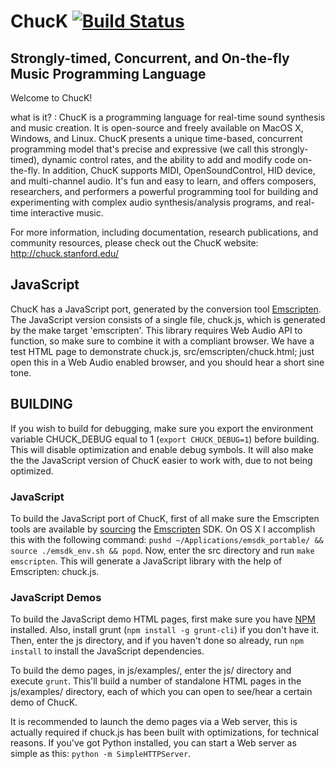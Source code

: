 # ChucK [![Build Status](https://travis-ci.org/ccrma/chuck.svg?branch=master)](https://travis-ci.org/ccrma/chuck)
## Strongly-timed, Concurrent, and On-the-fly Music Programming Language  

Welcome to ChucK!

what is it? : ChucK is a programming language for real-time sound synthesis and music creation. It is open-source and freely available on MacOS X, Windows, and Linux. ChucK presents a unique time-based, concurrent programming model that's precise and expressive (we call this strongly-timed), dynamic control rates, and the ability to add and modify code on-the-fly. In addition, ChucK supports MIDI, OpenSoundControl, HID device, and multi-channel audio. It's fun and easy to learn, and offers composers, researchers, and performers a powerful programming tool for building and experimenting with complex audio synthesis/analysis programs, and real-time interactive music.

For more information, including documentation, research publications, and community resources, please check out the ChucK website:
http://chuck.stanford.edu/

## JavaScript
ChucK has a JavaScript port, generated by the conversion tool [Emscripten](http://emscripten.org/).
The JavaScript version consists of a single file, chuck.js, which is generated by the make target 'emscripten'.
This library requires Web Audio API to function, so make sure to combine it with a compliant browser.
We have a test HTML page to demonstrate chuck.js, src/emscripten/chuck.html; just open this in a Web Audio
enabled browser, and you should hear a short sine tone.

## BUILDING
If you wish to build for debugging, make sure you export the environment variable CHUCK_DEBUG equal to 1
(`export CHUCK_DEBUG=1`) before building. This will disable optimization and enable debug symbols. It will
also make the the JavaScript version of ChucK easier to work with, due to not being optimized.

### JavaScript
To build the JavaScript port of ChucK, first of all make sure the Emscripten tools are available by
[sourcing](http://superuser.com/questions/46139/what-does-source-do)
the [Emscripten](http://emscripten.org/) SDK. On OS X I accomplish this with the following command:
`pushd ~/Applications/emsdk_portable/ && source ./emsdk_env.sh && popd`. Now, enter the src directory and
run `make emscripten`. This will generate a JavaScript library with the help of Emscripten: chuck.js.

### JavaScript Demos
To build the JavaScript demo HTML pages, first make sure you have [NPM](https://www.npmjs.org/) installed.
Also, install grunt (`npm install -g grunt-cli`) if you don't have it. Then, enter the js directory, and
if you haven't done so already, run `npm install` to install the JavaScript dependencies.

To build the demo pages, in js/examples/, enter the js/ directory and execute `grunt`. This'll build a
number of standalone HTML pages in the js/examples/ directory, each of which you can open to see/hear a
certain demo of ChucK.

It is recommended to launch the demo pages via a Web server, this is actually required if chuck.js has
been built with optimizations, for technical reasons. If you've got Python installed, you can start
a Web server as simple as this: `python -m SimpleHTTPServer`.
